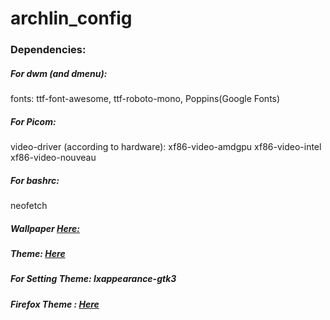 # archlin_config

### Dependencies:
##### For dwm (and dmenu):
fonts: ttf-font-awesome, ttf-roboto-mono, Poppins(Google Fonts)
##### For Picom:
video-driver (according to hardware): xf86-video-amdgpu xf86-video-intel xf86-video-nouveau
##### For bashrc:
neofetch

##### Wallpaper [Here:](https://www.pixel4k.com/wp-content/uploads/2018/10/remembering-digital-art-landscape-4k_1540751311.jpg)

##### Theme: [Here](https://draculatheme.com/gtk) 
##### For Setting Theme: lxappearance-gtk3

##### Firefox Theme : [Here](https://color.firefox.com/?theme=XQAAAAIQAQAAAAAAAABBKYhm849SCia2CaaEGccwS-xMDPr23naI2l44VdR25y5PGDukvAxjn-EN-_IcZwYuAEeCttCR0fwTJU9TEFU9qZEmODvqaATBSHrYn-3XFM0C2PaReEIiNwdNsrsOBqbKvwBC6_CM2bQQrS9Vjd0fDdSNwT53BkamHqeZ7swsyvLgIWFIT1aeu2OjU8_AKfM6usy_PomTmPQSe-c-Jqym3P7BqRcfKWSoruf_05Y4AA)
